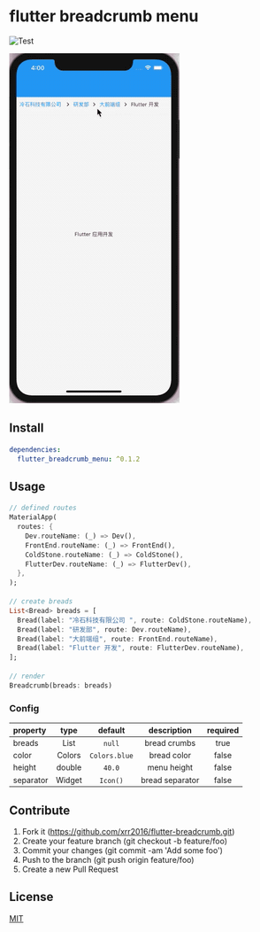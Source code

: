 # flutter breadcrumb menu

![Test](https://github.com/xrr2016/flutter-breadcrumb-menu/workflows/Test/badge.svg?branch=master)

![example](./example/example.gif)

## Install

```yml
dependencies:
  flutter_breadcrumb_menu: ^0.1.2
```

## Usage

```dart
// defined routes
MaterialApp(
  routes: {
    Dev.routeName: (_) => Dev(),
    FrontEnd.routeName: (_) => FrontEnd(),
    ColdStone.routeName: (_) => ColdStone(),
    FlutterDev.routeName: (_) => FlutterDev(),
  },
);

// create breads
List<Bread> breads = [
  Bread(label: "冷石科技有限公司 ", route: ColdStone.routeName),
  Bread(label: "研发部", route: Dev.routeName),
  Bread(label: "大前端组", route: FrontEnd.routeName),
  Bread(label: "Flutter 开发", route: FlutterDev.routeName),
];

// render
Breadcrumb(breads: breads)
```

### Config

| property | type | default | description | required |
| :- | :---: | :---: | :---: | :-: |
| breads | List<Bread> | `null` | bread crumbs | true |
| color |  Colors | `Colors.blue` | bread color  | false |
| height | double | `40.0` | menu height  | false|
| separator | Widget | `Icon()` | bread separator  | false |

## Contribute

1. Fork it (https://github.com/xrr2016/flutter-breadcrumb.git)
2. Create your feature branch (git checkout -b feature/foo)
3. Commit your changes (git commit -am 'Add some foo')
4. Push to the branch (git push origin feature/foo)
5. Create a new Pull Request

## License

[MIT](./LICENSE)

